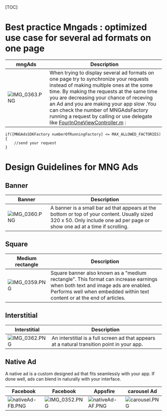 [TOC]
# Best practice Mngads : optimized use case for several ad formats on one page

mngAds| Description| 
------------- | ------------- |
![IMG_0363.PNG](https://bitbucket.org/repo/aen579/images/3282511754-IMG_0363.PNG) | When trying to display several ad formats on one page try to synchronize your requests instead of making multiple ones at the some time. By making the requests at the same time you are decreasing your chance of receving an Ad and you are making your app slow .You can check the number of MNGAdsFactory running a request by calling or use delegate like [FourInOneViewController.m](https://bitbucket.org/mngcorp/mngads-demo-ios/src/HEAD/Demo/MNG-Ads-SDK/FourInOneViewController.m?at=master) :

```objc
if([MNGAdsSDKFactory numberOfRunningFactory] <= MAX_ALLOWED_FACTORIES){
	//send your request
}
```

# Design Guidelines for MNG Ads

## Banner
Banner | Description| 
------------- | ------------- |
![IMG_0360.PNG](https://bitbucket.org/repo/aen579/images/1141966757-IMG_0360.PNG) | A banner is a small bar ad that appears at the bottom or top of your content. Usually sized 320 x 50. Only include one ad per page or show one ad at a time if scrolling.

## Square

Medium rectangle | Description| 
------------- | ------------- |
![IMG_0359.PNG](https://bitbucket.org/repo/aen579/images/3935981572-IMG_0359.PNG) |Square banner also known as a "medium rectangle". This format can increase earnings when both text and image ads are enabled. Performs well when embedded within text content or at the end of articles.

## Interstitial
Interstitial | Description| 
------------- | ------------- |
![IMG_0362.PNG](https://bitbucket.org/repo/aen579/images/1010762236-IMG_0362.PNG) | An interstitial is a full screen ad that appears at a natural transition point in your app.

## Native Ad

A native ad is a custom designed ad that fits seamlessly with your app. If done well, ads can blend in naturally with your interface.


Facebook  | Facebook  | Appsfire | carousel Ad
------------- | ------------- | -------------  | -------------
![nativeAd-FB.PNG](https://bitbucket.org/repo/aen579/images/742207682-nativeAd-FB.PNG) | ![IMG_0352.PNG](https://bitbucket.org/repo/aen579/images/3215310297-IMG_0352.PNG)| ![nativeAd-AF.PNG](https://bitbucket.org/repo/aen579/images/1328641730-nativeAd-AF.PNG)|![carousel.PNG](https://bitbucket.org/repo/aen579/images/2861407784-carousel.PNG)